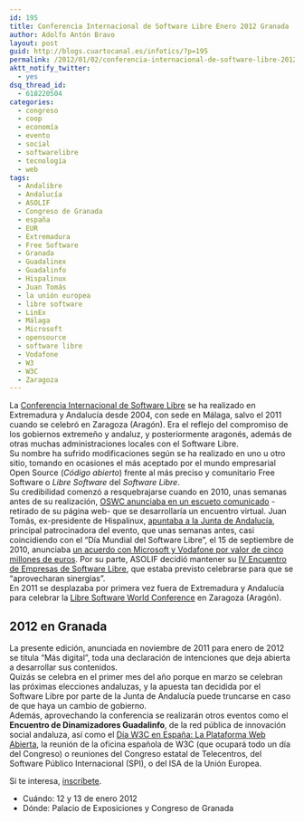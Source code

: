 ```yaml
---
id: 195
title: Conferencia Internacional de Software Libre Enero 2012 Granada
author: Adolfo Antón Bravo
layout: post
guid: http://blogs.cuartocanal.es/infotics/?p=195
permalink: /2012/01/02/conferencia-internacional-de-software-libre-2012/
aktt_notify_twitter:
  - yes
dsq_thread_id:
  - 618220504
categories:
  - congreso
  - coop
  - economía
  - evento
  - social
  - softwarelibre
  - tecnología
  - web
tags:
  - Andalibre
  - Andalucía
  - ASOLIF
  - Congreso de Granada
  - españa
  - EUR
  - Extremadura
  - Free Software
  - Granada
  - Guadalinex
  - Guadalinfo
  - Hispalinux
  - Juan Tomás
  - la unión europea
  - libre software
  - LinEx
  - Málaga
  - Microsoft
  - opensource
  - software libre
  - Vodafone
  - W3
  - W3C
  - Zaragoza
---
```

La [Conferencia Internacional de Software Libre][1] se ha realizado en Extremadura y Andalucía desde 2004, con sede en Málaga, salvo el 2011 cuando se celebró en Zaragoza (Aragón). Era el reflejo del compromiso de los gobiernos extremeño y andaluz, y posteriormente aragonés, además de otras muchas administraciones locales con el Software Libre.  
Su nombre ha sufrido modificaciones según se ha realizado en uno u otro sitio, tomando en ocasiones el más aceptado por el mundo empresarial <span lang="en">Open Source</span> (*Código abierto*) frente al más preciso y comunitario <span lang="en">Free Software</span> o *Libre Software* del *Software Libre*.  
Su credibilidad comenzó a resquebrajarse cuando en 2010, unas semanas antes de su realización, [OSWC anunciaba en un escueto comunicado][2] -retirado de su página web- que se desarrollaría un encuentro virtual. Juan Tomás, ex-presidente de Hispalinux, [apuntaba a la Junta de Andalucía][3], principal patrocinadora del evento, que unas semanas antes, casi coincidiendo con el &#8220;Día Mundial del Software Libre&#8221;, el 15 de septiembre de 2010, anunciaba [un acuerdo con Microsoft y Vodafone por valor de cinco millones de euros][4]. Por su parte, ASOLIF decidió mantener su [IV Encuentro de Empresas de Software Libre][5], que estaba previsto celebrarse para que se &#8220;aprovecharan sinergias&#8221;.  
En 2011 se desplazaba por primera vez fuera de Extremadura y Andalucía para celebrar la [Libre Software World Conference][6] en Zaragoza (Aragón).

## 2012 en Granada

La presente edición, anunciada en noviembre de 2011 para enero de 2012 se titula &#8220;Más digital&#8221;, toda una declaración de intenciones que deja abierta a desarrollar sus contenidos.  
Quizás se celebra en el primer mes del año porque en marzo se celebran las próximas elecciones andaluzas, y la apuesta tan decidida por el Software Libre por parte de la Junta de Andalucía puede truncarse en caso de que haya un cambio de gobierno.  
Además, aprovechando la conferencia se realizarán otros eventos como el **Encuentro de Dinamizadores Guadalinfo**, de la red pública de innovación social andaluza, así como el [Día W3C en España: La Plataforma Web Abierta][7], la reunión de la oficina española de W3C (que ocupará todo un día del Congreso) o reuniones del Congreso estatal de Telecentros, del Software Público Internacional (SPI), o del ISA de la Unión Europea.

Si te interesa, [inscríbete][8].

  * Cuándo: 12 y 13 de enero 2012
  * Dónde: Palacio de Exposiciones y Congreso de Granada

 [1]: http://www.opensourceworldconference.com
 [2]: http://espana.barrapunto.com/article.pl?sid=10/10/06/2157253&#038;tid=143
 [3]: http://www.juantomas.net/2010/10/10/la-oswc-el-sobrinisimo-y-microsoft/
 [4]: http://www.itespresso.es/microsoft-y-vodafone-impulsan-el-cloud-computing-en-andalucia-46203.html
 [5]: http://www.asolif.es/?page=IV_Encuentro_ASOLIF
 [6]: http://www.libresoftwareworldconference.com/
 [7]: http://www.w3c.es/Eventos/2012/DiaW3C/
 [8]: http://www.opensourceworldconference.com/participa